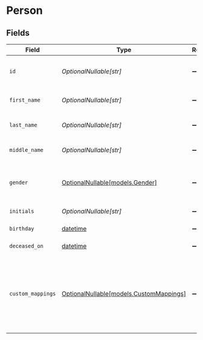 # Person


## Fields

| Field                                                                             | Type                                                                              | Required                                                                          | Description                                                                       | Example                                                                           |
| --------------------------------------------------------------------------------- | --------------------------------------------------------------------------------- | --------------------------------------------------------------------------------- | --------------------------------------------------------------------------------- | --------------------------------------------------------------------------------- |
| `id`                                                                              | *OptionalNullable[str]*                                                           | :heavy_minus_sign:                                                                | A unique identifier for an object.                                                | 12345                                                                             |
| `first_name`                                                                      | *OptionalNullable[str]*                                                           | :heavy_minus_sign:                                                                | The first name of the person.                                                     | Elon                                                                              |
| `last_name`                                                                       | *OptionalNullable[str]*                                                           | :heavy_minus_sign:                                                                | The last name of the person.                                                      | Musk                                                                              |
| `middle_name`                                                                     | *OptionalNullable[str]*                                                           | :heavy_minus_sign:                                                                | Middle name of the person.                                                        | D.                                                                                |
| `gender`                                                                          | [OptionalNullable[models.Gender]](../models/gender.md)                            | :heavy_minus_sign:                                                                | The gender represents the gender identity of a person.                            | male                                                                              |
| `initials`                                                                        | *OptionalNullable[str]*                                                           | :heavy_minus_sign:                                                                | Initials of the person                                                            | EM                                                                                |
| `birthday`                                                                        | [datetime](https://docs.python.org/3/library/datetime.html#datetime-objects)      | :heavy_minus_sign:                                                                | Date of birth                                                                     | 2000-08-12                                                                        |
| `deceased_on`                                                                     | [datetime](https://docs.python.org/3/library/datetime.html#datetime-objects)      | :heavy_minus_sign:                                                                | Date of death                                                                     | 2000-08-12                                                                        |
| `custom_mappings`                                                                 | [OptionalNullable[models.CustomMappings]](../models/custommappings.md)            | :heavy_minus_sign:                                                                | When custom mappings are configured on the resource, the result is included here. |                                                                                   |